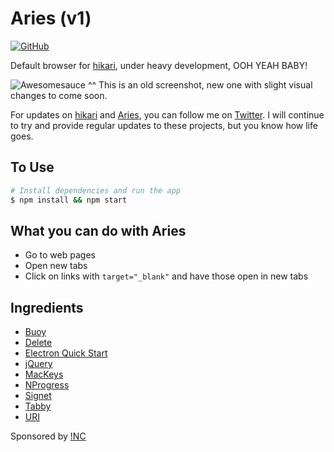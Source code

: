 # Aries (v1)

[![GitHub](http://img.shields.io/badge/GitHub-IdeasNeverCease/Aries-07d0eb.svg?style=flat-square)](https://github.com/IdeasNeverCease/Aries)

Default browser for [hikari](https://github.com/IdeasNeverCease/hikari), under heavy development, OOH YEAH BABY!

![Awesomesauce](https://cloud.githubusercontent.com/assets/1288356/4346885/d8127aba-411d-11e4-91d6-75f73d19058b.png)
^^ This is an old screenshot, new one with slight visual changes to come soon.

For updates on [hikari](https://github.com/IdeasNeverCease/hikari) and [Aries](https://github.com/IdeasNeverCease/Aries), you can follow me on [Twitter](https://twitter.com/TadashiHikari). I will continue to try and provide regular updates to these projects, but you know how life goes.



## To Use

```bash
# Install dependencies and run the app
$ npm install && npm start
```



## What you can do with Aries
* Go to web pages
* Open new tabs
* Click on links with `target="_blank"` and have those open in new tabs



## Ingredients

* [Buoy](https://github.com/cferdinandi/buoy)
* [Delete](https://github.com/jonschlinkert/delete)
* [Electron Quick Start](https://github.com/atom/electron-quick-start)
* [jQuery](http://jquery.com)
* [MacKeys](https://github.com/MichaelZelensky/jsLibraries)
* [NProgress](https://github.com/rstacruz/nprogress)
* [Signet](https://github.com/HubSpot/signet)
* [Tabby](https://github.com/cferdinandi/tabby)
* [URI](https://github.com/medialize/URI.js)



Sponsored by [!NC](https://the-inc.co)